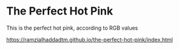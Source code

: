 # The Perfect Hot Pink
This is the perfect hot pink, according to RGB values

https://ramzialhaddadtm.github.io/the-perfect-hot-pink/index.html